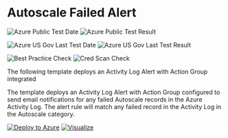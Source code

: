 # Autoscale Failed Alert

![Azure Public Test Date](https://azurequickstartsservice.blob.core.windows.net/badges/monitor-autoscale-failed-alert/PublicLastTestDate.svg)
![Azure Public Test Result](https://azurequickstartsservice.blob.core.windows.net/badges/monitor-autoscale-failed-alert/PublicDeployment.svg)

![Azure US Gov Last Test Date](https://azurequickstartsservice.blob.core.windows.net/badges/monitor-autoscale-failed-alert/FairfaxLastTestDate.svg)
![Azure US Gov Last Test Result](https://azurequickstartsservice.blob.core.windows.net/badges/monitor-autoscale-failed-alert/FairfaxDeployment.svg)

![Best Practice Check](https://azurequickstartsservice.blob.core.windows.net/badges/monitor-autoscale-failed-alert/BestPracticeResult.svg)
![Cred Scan Check](https://azurequickstartsservice.blob.core.windows.net/badges/monitor-autoscale-failed-alert/CredScanResult.svg)

The following template deploys an Activity Log Alert with Action Group integrated

The template deploys an Activity Log Alert with Action Group configured to send email notifications for any failed Autoscale records in the Azure Activity Log. The alert rule will match any failed record in the Activity Log in the Autoscale category.

[![Deploy to Azure](https://raw.githubusercontent.com/fathym-it/azure-quickstart-templates/master/1-CONTRIBUTION-GUIDE/images/deploytoazure.svg?sanitize=true)](https://portal.azure.com/#create/Microsoft.Template/uri/https%3A%2F%2Fraw.githubusercontent.com%2Ffathym-it%2Fazure-quickstart-templates%2Fmaster%2Fmonitor-autoscale-failed-alert%2Fazuredeploy.json)
[![Visualize](https://raw.githubusercontent.com/fathym-it/azure-quickstart-templates/master/1-CONTRIBUTION-GUIDE/images/visualizebutton.svg?sanitize=true)](http://armviz.io/#/?load=https%3A%2F%2Fraw.githubusercontent.com%2Ffathym-it%2Fazure-quickstart-templates%2Fmaster%2Fmonitor-autoscale-failed-alert%2Fazuredeploy.json)



